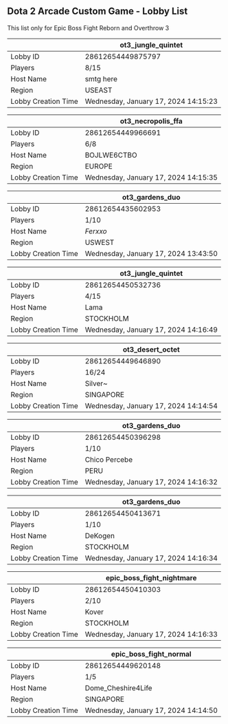 ## Dota 2 Arcade Custom Game - Lobby List

This list only for Epic Boss Fight Reborn and Overthrow 3

|  | ot3_jungle_quintet |
| ------ | ------ |
| Lobby ID | 28612654449875797 |
| Players | 8/15 |
| Host Name | smtg here |
| Region | USEAST |
| Lobby Creation Time | Wednesday, January 17, 2024 14:15:23 |


|  | ot3_necropolis_ffa |
| ------ | ------ |
| Lobby ID | 28612654449966691 |
| Players | 6/8 |
| Host Name | BOJLWE6CТВО |
| Region | EUROPE |
| Lobby Creation Time | Wednesday, January 17, 2024 14:15:35 |


|  | ot3_gardens_duo |
| ------ | ------ |
| Lobby ID | 28612654435602953 |
| Players | 1/10 |
| Host Name | _Ferxxo_ |
| Region | USWEST |
| Lobby Creation Time | Wednesday, January 17, 2024 13:43:50 |


|  | ot3_jungle_quintet |
| ------ | ------ |
| Lobby ID | 28612654450532736 |
| Players | 4/15 |
| Host Name | Lama |
| Region | STOCKHOLM |
| Lobby Creation Time | Wednesday, January 17, 2024 14:16:49 |


|  | ot3_desert_octet |
| ------ | ------ |
| Lobby ID | 28612654449646890 |
| Players | 16/24 |
| Host Name | Silver~ |
| Region | SINGAPORE |
| Lobby Creation Time | Wednesday, January 17, 2024 14:14:54 |


|  | ot3_gardens_duo |
| ------ | ------ |
| Lobby ID | 28612654450396298 |
| Players | 1/10 |
| Host Name | Chico Percebe |
| Region | PERU |
| Lobby Creation Time | Wednesday, January 17, 2024 14:16:32 |


|  | ot3_gardens_duo |
| ------ | ------ |
| Lobby ID | 28612654450413671 |
| Players | 1/10 |
| Host Name | DeKogen |
| Region | STOCKHOLM |
| Lobby Creation Time | Wednesday, January 17, 2024 14:16:34 |


|  | epic_boss_fight_nightmare |
| ------ | ------ |
| Lobby ID | 28612654450410303 |
| Players | 2/10 |
| Host Name | Kover |
| Region | STOCKHOLM |
| Lobby Creation Time | Wednesday, January 17, 2024 14:16:33 |


|  | epic_boss_fight_normal |
| ------ | ------ |
| Lobby ID | 28612654449620148 |
| Players | 1/5 |
| Host Name | Dome_Cheshire4Life |
| Region | SINGAPORE |
| Lobby Creation Time | Wednesday, January 17, 2024 14:14:50 |


